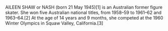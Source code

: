 AILEEN SHAW or NASH (born 21 May 1945)[1] is an Australian former figure skater. She won five Australian national titles, from 1958–59 to 1961–62 and 1963–64.[2] At the age of 14 years and 9 months, she competed at the 1960 Winter Olympics in Squaw Valley, California.[3]
